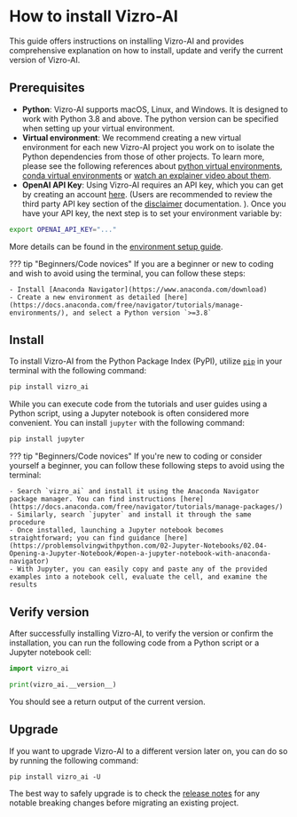 # How to install Vizro-AI

This guide offers instructions on installing Vizro-AI and provides comprehensive explanation on how to install, update and verify the current version of Vizro-AI.

## Prerequisites

- **Python**: Vizro-AI supports macOS, Linux, and Windows. It is designed to work with Python 3.8 and above. The python
  version can be specified when setting up your virtual environment.
- **Virtual environment**: We recommend creating a new virtual environment for each new Vizro-AI project you work on to
  isolate the Python dependencies from those of other projects. To learn more, please see the following references about [python virtual environments](https://realpython.com/python-virtual-environments-a-primer/), [conda virtual environments](https://docs.conda.io/projects/conda/en/latest/user-guide/getting-started.html#starting-conda) or [watch an explainer video about them](https://youtu.be/YKfAwIItO7M).
- **OpenAI API Key**: Using Vizro-AI requires an API key, which you can get by creating an account [here](https://platform.openai.com/account/api-keys). (Users are recommended to review the third party API key section of the [disclaimer](../explanation/disclaimer.md) documentation.
  ). Once you have your API key, the next step is to set your environment variable by:

```bash
export OPENAI_API_KEY="..."
```

More details can be found in the [environment setup guide](../user_guides/api_setup.md).

??? tip "Beginners/Code novices"
If you are a beginner or new to coding and wish to avoid using the terminal, you can follow these steps:

    - Install [Anaconda Navigator](https://www.anaconda.com/download)
    - Create a new environment as detailed [here](https://docs.anaconda.com/free/navigator/tutorials/manage-environments/), and select a Python version `>=3.8`

## Install

To install Vizro-AI from the Python Package Index (PyPI), utilize [`pip`](https://pip.pypa.io/en/stable/) in your terminal with the following command:

```bash
pip install vizro_ai
```

While you can execute code from the tutorials and user guides using a Python script, using a Jupyter notebook is often considered more convenient. You can install `jupyter` with the following command:

```bash
pip install jupyter
```

??? tip "Beginners/Code novices"
If you're new to coding or consider yourself a beginner, you can follow these following steps to avoid using the terminal:

    - Search `vizro_ai` and install it using the Anaconda Navigator package manager. You can find instructions [here](https://docs.anaconda.com/free/navigator/tutorials/manage-packages/)
    - Similarly, search `jupyter` and install it through the same procedure
    - Once installed, launching a Jupyter notebook becomes straightforward; you can find guidance [here](https://problemsolvingwithpython.com/02-Jupyter-Notebooks/02.04-Opening-a-Jupyter-Notebook/#open-a-jupyter-notebook-with-anaconda-navigator)
    - With Jupyter, you can easily copy and paste any of the provided examples into a notebook cell, evaluate the cell, and examine the results

## Verify version

After successfully installing Vizro-AI, to verify the version or confirm the installation, you can run the following code from a Python script or a Jupyter notebook cell:

```py
import vizro_ai

print(vizro_ai.__version__)
```

You should see a return output of the current version.

## Upgrade

If you want to upgrade Vizro-AI to a different version later on, you can do so by running the following command:

```
pip install vizro_ai -U
```

The best way to safely upgrade is to check the [release notes]() for any notable breaking changes before migrating an
existing project.
